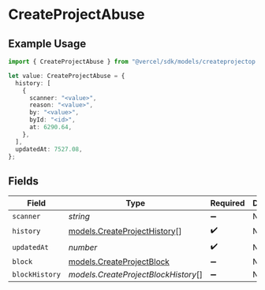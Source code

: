 # CreateProjectAbuse

## Example Usage

```typescript
import { CreateProjectAbuse } from "@vercel/sdk/models/createprojectop.js";

let value: CreateProjectAbuse = {
  history: [
    {
      scanner: "<value>",
      reason: "<value>",
      by: "<value>",
      byId: "<id>",
      at: 6290.64,
    },
  ],
  updatedAt: 7527.08,
};
```

## Fields

| Field                                                              | Type                                                               | Required                                                           | Description                                                        |
| ------------------------------------------------------------------ | ------------------------------------------------------------------ | ------------------------------------------------------------------ | ------------------------------------------------------------------ |
| `scanner`                                                          | *string*                                                           | :heavy_minus_sign:                                                 | N/A                                                                |
| `history`                                                          | [models.CreateProjectHistory](../models/createprojecthistory.md)[] | :heavy_check_mark:                                                 | N/A                                                                |
| `updatedAt`                                                        | *number*                                                           | :heavy_check_mark:                                                 | N/A                                                                |
| `block`                                                            | [models.CreateProjectBlock](../models/createprojectblock.md)       | :heavy_minus_sign:                                                 | N/A                                                                |
| `blockHistory`                                                     | *models.CreateProjectBlockHistory*[]                               | :heavy_minus_sign:                                                 | N/A                                                                |